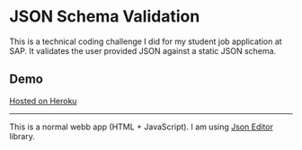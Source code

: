 # JSON Schema Validation

This is a technical coding challenge I did for my student job application at SAP. It validates the user provided JSON against a static JSON schema.


## Demo
[Hosted on Heroku](https://json-schema-validation-2.herokuapp.com/)


___


This is a normal webb app (HTML + JavaScript). I am using [Json Editor](https://github.com/josdejong/jsoneditor) library.


